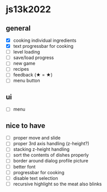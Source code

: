 # js13k2022

## general
- [x] cooking individual ingredients
- [x] text progressbar for cooking
- [ ] level loading
- [ ] save/load progress
- [ ] new game
- [ ] recipes
- [ ] feedback (★ = &starf;)
- [ ] menu button

## ui
- [ ] menu

## nice to have
- [ ] proper move and slide
- [ ] proper 3rd axis handling (z-height?)
- [ ] stacking z-height handling
- [ ] sort the contents of dishes properly
- [ ] border around dialog profile picture
- [ ] better font
- [ ] progressbar for cooking
- [ ] disable text selection
- [ ] recursive highlight so the meat also blinks
